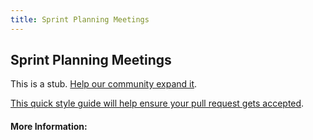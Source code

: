 ```yaml
---
title: Sprint Planning Meetings
---
```


## Sprint Planning Meetings

This is a stub. [Help our community expand it](https://github.com/freeCodeCamp/guide-articles/tree/master/articles/Agile/Sprint-Planning-Meetings/index.md).

[This quick style guide will help ensure your pull request gets accepted](https://github.com/freeCodeCamp/guide-articles/blob/master/README.md).

<!-- The article goes here, in GitHub-flavored Markdown. Feel free to add YouTube videos, images, and CodePen/JSBin embeds  -->

#### More Information:
<!-- Please add any articles you think might be helpful to read before writing the article -->


